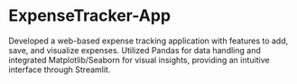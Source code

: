 # ExpenseTracker-App
Developed a web-based expense tracking application with features to add, save, and visualize expenses. Utilized Pandas  for data handling and integrated Matplotlib/Seaborn for visual insights, providing an intuitive interface through  Streamlit.
